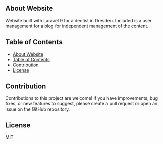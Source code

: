 ## About Website

Website built with Laravel 9 for a dentist in Dresden. Included is a user management for a blog for independent management of the content.

## Table of Contents

- [About Website](#about-website)
- [Table of Contents](#table-of-contents)
- [Contribution](#contribution)
- [License](#license)

## Contribution
Contributions to this project are welcome! If you have improvements, bug fixes, or new features to suggest, please create a pull request or open an issue on the GitHub repository.

## License

MIT
